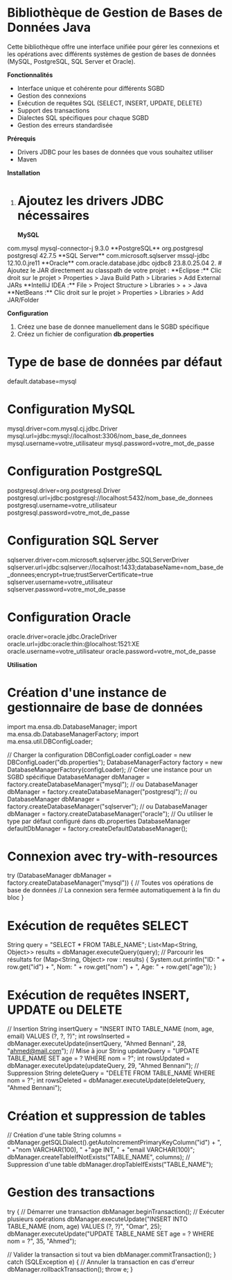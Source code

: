 # **Bibliothèque de Gestion de Bases de Données Java**
Cette bibliothèque offre une interface unifiée pour gérer les connexions et les opérations 
avec différents systèmes de gestion de bases de données (MySQL, PostgreSQL, SQL Server et Oracle).

**Fonctionnalités**
- Interface unique et cohérente pour différents SGBD
- Gestion des connexions
- Exécution de requêtes SQL (SELECT, INSERT, UPDATE, DELETE)
- Support des transactions
- Dialectes SQL spécifiques pour chaque SGBD
- Gestion des erreurs standardisée

**Prérequis**
- Drivers JDBC pour les bases de données que vous souhaitez utiliser
- Maven

**Installation**
1. # Ajoutez les drivers JDBC nécessaires
   **MySQL**
<dependency>
   <groupId>com.mysql</groupId>
   <artifactId>mysql-connector-j</artifactId>
   <version>9.3.0</version>
</dependency>
   **PostgreSQL**
<dependency>
   <groupId>org.postgresql</groupId>
   <artifactId>postgresql</artifactId>
   <version>42.7.5</version>
</dependency>
   **SQL Server**
<dependency>
   <groupId>com.microsoft.sqlserver</groupId>
   <artifactId>mssql-jdbc</artifactId>
   <version>12.10.0.jre11</version>
</dependency>
   **Oracle**
<dependency>
   <groupId>com.oracle.database.jdbc</groupId>
   <artifactId>ojdbc8</artifactId>
   <version>23.8.0.25.04</version>
</dependency>
2. # Ajoutez le JAR directement au classpath de votre projet :
**Eclipse :** Clic droit sur le projet > Properties > Java Build Path > Libraries > Add External JARs
**IntelliJ IDEA :** File > Project Structure > Libraries > + > Java
**NetBeans :** Clic droit sur le projet > Properties > Libraries > Add JAR/Folder

**Configuration**
1. Créez une base de donnee manuellement dans le SGBD spécifique
2. Créez un fichier de configuration **db.properties**

# Type de base de données par défaut
default.database=mysql

# Configuration MySQL
mysql.driver=com.mysql.cj.jdbc.Driver
mysql.url=jdbc:mysql://localhost:3306/nom_base_de_donnees
mysql.username=votre_utilisateur
mysql.password=votre_mot_de_passe

# Configuration PostgreSQL
postgresql.driver=org.postgresql.Driver
postgresql.url=jdbc:postgresql://localhost:5432/nom_base_de_donnees
postgresql.username=votre_utilisateur
postgresql.password=votre_mot_de_passe

# Configuration SQL Server
sqlserver.driver=com.microsoft.sqlserver.jdbc.SQLServerDriver
sqlserver.url=jdbc:sqlserver://localhost:1433;databaseName=nom_base_de_donnees;encrypt=true;trustServerCertificate=true
sqlserver.username=votre_utilisateur
sqlserver.password=votre_mot_de_passe

# Configuration Oracle
oracle.driver=oracle.jdbc.OracleDriver
oracle.url=jdbc:oracle:thin:@localhost:1521:XE
oracle.username=votre_utilisateur
oracle.password=votre_mot_de_passe

**Utilisation**
# Création d'une instance de gestionnaire de base de données
import ma.ensa.db.DatabaseManager;
import ma.ensa.db.DatabaseManagerFactory;
import ma.ensa.util.DBConfigLoader;

// Charger la configuration
DBConfigLoader configLoader = new DBConfigLoader("db.properties");
DatabaseManagerFactory factory = new DatabaseManagerFactory(configLoader);
// Créer une instance pour un SGBD spécifique
DatabaseManager dbManager = factory.createDatabaseManager("mysql");
// ou
DatabaseManager dbManager = factory.createDatabaseManager("postgresql");
// ou
DatabaseManager dbManager = factory.createDatabaseManager("sqlserver");
// ou
DatabaseManager dbManager = factory.createDatabaseManager("oracle");
// Ou utiliser le type par défaut configuré dans db.properties
DatabaseManager defaultDbManager = factory.createDefaultDatabaseManager();
# Connexion avec try-with-resources
try (DatabaseManager dbManager = factory.createDatabaseManager("mysql")) {
// Toutes vos opérations de base de données
// La connexion sera fermée automatiquement à la fin du bloc
}
# Exécution de requêtes SELECT
String query = "SELECT * FROM TABLE_NAME";
List<Map<String, Object>> results = dbManager.executeQuery(query);
// Parcourir les résultats
for (Map<String, Object> row : results) {
System.out.println("ID: " + row.get("id") +
", Nom: " + row.get("nom") +
", Age: " + row.get("age"));
}
# Exécution de requêtes INSERT, UPDATE ou DELETE
// Insertion
String insertQuery = "INSERT INTO TABLE_NAME (nom, age, email) VALUES (?, ?, ?)";
int rowsInserted = dbManager.executeUpdate(insertQuery, "Ahmed Bennani", 28, "ahmed@mail.com");
// Mise à jour
String updateQuery = "UPDATE TABLE_NAME SET age = ? WHERE nom = ?";
int rowsUpdated = dbManager.executeUpdate(updateQuery, 29, "Ahmed Bennani");
// Suppression
String deleteQuery = "DELETE FROM TABLE_NAME WHERE nom = ?";
int rowsDeleted = dbManager.executeUpdate(deleteQuery, "Ahmed Bennani");
# Création et suppression de tables
// Création d'une table
String columns = dbManager.getSQLDialect().getAutoIncrementPrimaryKeyColumn("id") + ", " +"nom VARCHAR(100), " +"age INT, " +
"email VARCHAR(100)";
dbManager.createTableIfNotExists("TABLE_NAME", columns);
// Suppression d'une table
dbManager.dropTableIfExists("TABLE_NAME");
# Gestion des transactions
try {
// Démarrer une transaction
dbManager.beginTransaction();
// Exécuter plusieurs opérations
dbManager.executeUpdate("INSERT INTO TABLE_NAME (nom, age) VALUES (?, ?)", "Omar", 25);
dbManager.executeUpdate("UPDATE TABLE_NAME SET age = ? WHERE nom = ?", 35, "Ahmed");

// Valider la transaction si tout va bien
dbManager.commitTransaction();
} catch (SQLException e) {
// Annuler la transaction en cas d'erreur
dbManager.rollbackTransaction();
throw e;
}



